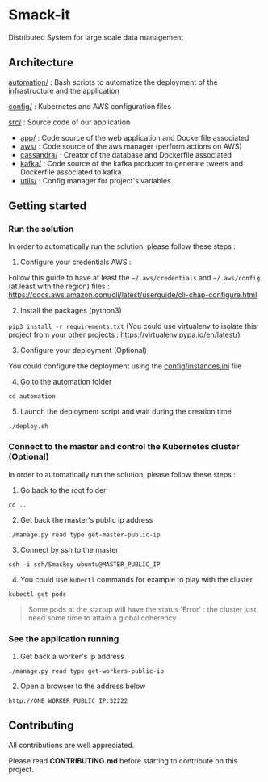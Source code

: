 # Smack-it
Distributed System for large scale data management

## Architecture

[automation/](automation) : Bash scripts to automatize the deployment of the infrastructure and the application

[config/](config) : Kubernetes and AWS configuration files

[src/](src) : Source code of our application
  - [app/](src/app) : Code source of the web application and Dockerfile associated
  - [aws/](src/aws) : Code source of the aws manager (perform actions on AWS)
  - [cassandra/](src/cassandra) : Creator of the database and Dockerfile associated
  - [kafka/](src/kafka) : Code source of the kafka producer to generate tweets and Dockerfile associated to kafka
  - [utils/](src/utils) : Config manager for project's variables

## Getting started

### Run the solution

In order to automatically run the solution, please follow these steps :

1. Configure your credentials AWS :

Follow this guide to have at least the `~/.aws/credentials` and `~/.aws/config` (at least with the region) files : https://docs.aws.amazon.com/cli/latest/userguide/cli-chap-configure.html

2. Install the packages (python3)

`pip3 install -r requirements.txt` (You could use virtualenv to isolate this project from your other projects : https://virtualenv.pypa.io/en/latest/)

3. Configure your deployment (Optional)

You could configure the deployment using the [config/instances.ini](config/instances.ini) file

4. Go to the automation folder

 `cd automation`

 5. Launch the deployment script and wait during the creation time

 `./deploy.sh`

### Connect to the master and control the Kubernetes cluster (Optional)

 In order to automatically run the solution, please follow these steps :

1. Go back to the root folder

`cd ..`

2. Get back the master's public ip address

`./manage.py read type get-master-public-ip`

3. Connect by ssh to the master

`ssh -i ssh/Smackey ubuntu@MASTER_PUBLIC_IP`

4. You could use `kubectl` commands for example to play with the cluster

`kubectl get pods`

> Some pods at the startup will have the status 'Error' : the cluster just need some time to attain a global coherency

### See the application running

1. Get back a worker's ip address

`./manage.py read type get-workers-public-ip`

2. Open a browser to the address below

`http://ONE_WORKER_PUBLIC_IP:32222`

## Contributing

All contributions are well appreciated.

Please read **CONTRIBUTING.md** before starting to contribute on this project.
